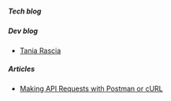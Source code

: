 ##### Tech blog


##### Dev blog
- [Tania Rascia](https://www.taniarascia.com)



##### Articles
- [Making API Requests with Postman or cURL](https://www.taniarascia.com/making-api-requests-postman-curl/)
